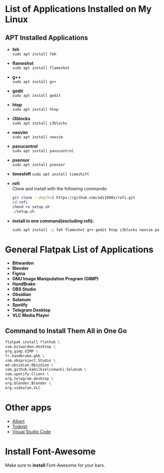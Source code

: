 # List of Applications Installed on My Linux
## APT Installed Applications
- **feh**  
  `sudo apt install feh`

- **flameshot**  
  `sudo apt install flameshot`

- **g++**  
  `sudo apt install g++`

- **gedit**  
  `sudo apt install gedit`

- **htop**  
  `sudo apt install htop`

- **i3blocks**  
  `sudo apt install i3blocks`

- **neovim**  
  `sudo apt install neovim`

- **pavucontrol**  
  `sudo apt install pavucontrol`

- **psensor**  
  `sudo apt install psensor`

- **timeshift**
  `sudo apt install timeshift`
  
- **rofi**  
  Clone and install with the following commands:
  ```bash
  git clone --depth=1 https://github.com/adi1090x/rofi.git
  cd rofi
  chmod +x setup.sh
  ./setup.sh
  
- **install in one command(excluding rofi):**
  ```bash 
  sudo apt install -y feh flameshot g++ gedit htop i3blocks neovim pavucontrol psensor timeshift

# General Flatpak List of Applications
- **Bitwarden**  
- **Blender**  
- **Figma**  
- **GNU Image Manipulation Program (GIMP)**  
- **HandBrake**  
- **OBS Studio**  
- **Obsidian**  
- **Solanum**  
- **Spotify**  
- **Telegram Desktop**  
- **VLC Media Player**

## Command to Install Them All in One Go
```bash
flatpak install flathub \
com.bitwarden.desktop \
org.gimp.GIMP \
fr.handbrake.ghb \
com.obsproject.Studio \
md.obsidian.Obsidian \
com.github.kamilkielczewski.Solanum \
com.spotify.Client \
org.telegram.desktop \
org.blender.Blender \
org.videolan.VLC
```

# Other apps 
- [Albert](https://software.opensuse.org/download/package.iframe?project=home:manuelschneid3r&package=albert&acolor=00cccc&hcolor=00aaaa&locale=en)
- [Todoist](https://www.todoist.com/downloads)
- [Visual Studio Code](https://code.visualstudio.com/download)



# Install Font-Awesome
Make sure to **install** Font-Awesome for your bars.

 
